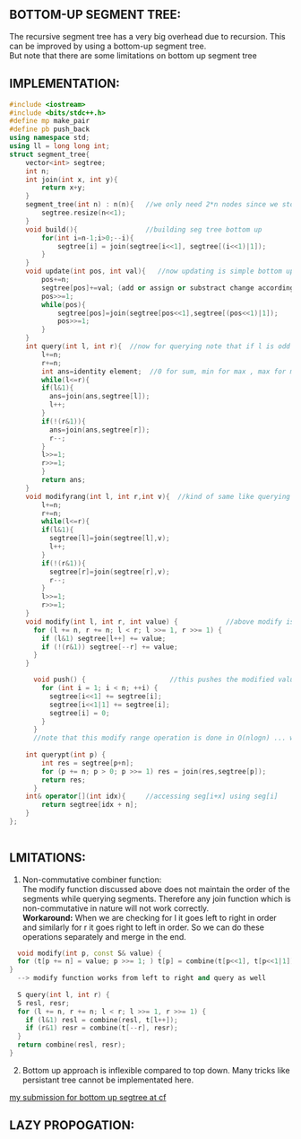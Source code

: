 **BOTTOM-UP SEGMENT TREE:**
--

The recursive segment tree has a very big overhead due to recursion. This can be improved by using a bottom-up segment tree.\
But note that there are some limitations on bottom up segment tree 

**IMPLEMENTATION:**
--

```cpp
#include <iostream>
#include <bits/stdc++.h>
#define mp make_pair
#define pb push_back
using namespace std;
using ll = long long int;
struct segment_tree{
    vector<int> segtree;
    int n;
    int join(int x, int y){
        return x+y;
    }
    segment_tree(int n) : n(n){   //we only need 2*n nodes since we store from n to 2*n the  original array and rest contains segment
        segtree.resize(n<<1);
    }
    void build(){                 //building seg tree bottom up
        for(int i=n-1;i>0;--i){
            segtree[i] = join(segtree[i<<1], segtree[(i<<1)|1]);
        }
    }
    void update(int pos, int val){   //now updating is simple bottom up
        pos+=n;
        segtree[pos]+=val; (add or assign or substract change accordingly)
        pos>>=1;
        while(pos){
            segtree[pos]=join(segtree[pos<<1],segtree[(pos<<1)|1]);
            pos>>=1;
        }
    }
    int query(int l, int r){  //now for querying note that if l is odd we know it is right child so take it and move up else just move up .. similarly for r..
        l+=n;
        r+=n;
        int ans=identity element;  //0 for sum, min for max , max for min
        while(l<=r){
        if(l&1){
          ans=join(ans,segtree[l]);
          l++;
        }
        if(!(r&1)){
          ans=join(ans,segtree[r]);
          r--;
        }
        l>>=1;
        r>>=1;
        }
        return ans;
    }
    void modifyrang(int l, int r,int v){  //kind of same like querying .. this function needs testing not tested yet also push and query pt too
        l+=n;
        r+=n;
        while(l<=r){
        if(l&1){
          segtree[l]=join(segtree[l],v);
          l++;
        }
        if(!(r&1)){
          segtree[r]=join(segtree[r],v);
          r--;
        }
        l>>=1;
        r>>=1;
    }
    void modify(int l, int r, int value) {            //above modify is written by me,,, this modify is taken but still needs testing
      for (l += n, r += n; l < r; l >>= 1, r >>= 1) {
        if (l&1) segtree[l++] += value;
        if (!(r&1)) segtree[--r] += value;
      }
    }

      void push() {                     //this pushes the modified values of the segment to the leaves 
        for (int i = 1; i < n; ++i) {
          segtree[i<<1] += segtree[i];
          segtree[i<<1|1] += segtree[i];
          segtree[i] = 0;
        }
      }
      //note that this modify range operation is done in O(nlogn) ... we could have done this in O(n) instead by just using build  
      
    int querypt(int p) {
        int res = segtree[p+n];
        for (p += n; p > 0; p >>= 1) res = join(res,segtree[p]);
        return res;
      }
    int& operator[](int idx){     //accessing seg[i+x] using seg[i] 
        return segtree[idx + n];
    }
};
  
```
**LMITATIONS:**
--
  
1. Non-commutative combiner function:\
The modify function discussed above does not maintain the order of the segments while querying segments. Therefore any join function which is non-commutative in nature will not work correctly.\
**Workaround:** When we are checking for l it goes left to right in order and similarly for r it goes right to left in order. So we can do these operations separately and merge in the end.
```cpp
  void modify(int p, const S& value) {
  for (t[p += n] = value; p >>= 1; ) t[p] = combine(t[p<<1], t[p<<1|1]);
}
  --> modify function works from left to right and query as well 
  
  S query(int l, int r) {
  S resl, resr;
  for (l += n, r += n; l < r; l >>= 1, r >>= 1) {
    if (l&1) resl = combine(resl, t[l++]);
    if (r&1) resr = combine(t[--r], resr);
  }
  return combine(resl, resr);
}
```
2. Bottom up approach is inflexible compared to top down. Many tricks like persistant tree cannot be implementated here.

  
  
[my submission for bottom up segtree at cf](https://codeforces.com/contest/622/submission/161026758)


**LAZY PROPOGATION:**
--


